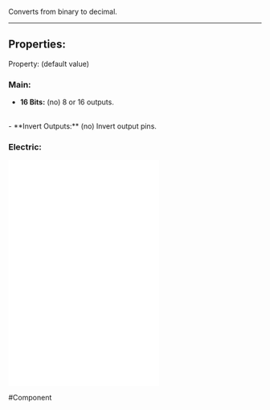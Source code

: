 Converts from binary to decimal.

---

## Properties:

Property: (default value)

### Main:
- **16 Bits:** (no)
   8 or 16 outputs.
<br>
- **Invert Outputs:** (no)
   Invert output pins.

### Electric:
![](1-Circuit/Components/08-Logic/Logic%20Components.md#Inputs)
![](1-Circuit/Components/08-Logic/Logic%20Components.md#Outputs)
![](1-Circuit/Components/08-Logic/Logic%20Components.md#Edges)


#Component 